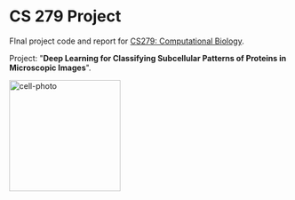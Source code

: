 # CS 279 Project

FInal project code and report for [CS279: Computational Biology](https://web.stanford.edu/class/cs279/). 

Project: "**Deep Learning for Classifying Subcellular Patterns of Proteins in Microscopic Images**". 

<img src="https://user-images.githubusercontent.com/57341225/147588441-b0674ec5-647a-4de0-a5a1-d93f640103d6.png" alt="cell-photo" style="width:200px;"/>
